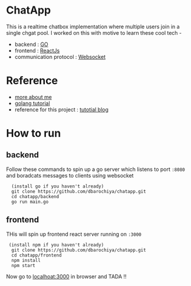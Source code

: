 # ChatApp 

This is a realtime chatbox implementation where multiple users join in a single chgat pool. I worked on this with motive to learn these cool tech - 

  - backend : [GO](https://golang.org/)
  - frontend : [ReactJs](https://reactjs.org/)
  - communication protocol : [Websocket](https://en.wikipedia.org/wiki/WebSocket#:~:text=WebSocket%20is%20a%20computer%20communications,being%20standardized%20by%20the%20W3C.)

# Reference

- [more about me](https://dhruvbarochiya.com)
- [golang tutorial](https://www.youtube.com/watch?v=YS4e4q9oBaU)
- reference for this project : [tutotial blog](https://tutorialedge.net/projects/chat-system-in-go-and-react/)

# How to run

## backend

Follow these commands to spin up a go server which listens to port `:8080` and boradcats messages to clients using websocket

```
  (install go if you haven't already)
  git clone https://github.com/dbarochiya/chatapp.git
  cd chatapp/backend
  go run main.go
``` 

## frontend

THis will spin up frontend react server running on `:3000` 
``` 
 (install npm if you haven't already)
  git clone https://github.com/dbarochiya/chatapp.git
  cd chatapp/frontend
  npm install
  npm start 
```

Now go to [localhoat:3000]() in browser and TADA !! 